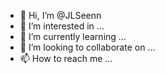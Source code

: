 - 👋 Hi, I’m @JLSeenn
- 👀 I’m interested in ...
- 🌱 I’m currently learning ...
- 💞️ I’m looking to collaborate on ...
- 📫 How to reach me ...

<!---
JLSeenn/JLSeenn is a ✨ special ✨ repository because its `README.md` (this file) appears on your GitHub profile.
You can click the Preview link to take a look at your changes.
--->
